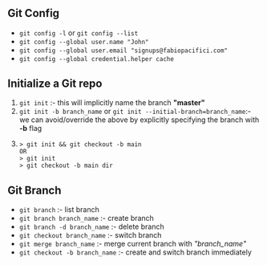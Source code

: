 #

## Git Config

- ``` git config -l ``` or ``` git config --list ```
- ``` git config --global user.name "John" ```
- ``` git config --global user.email "signups@fabiopacifici.com" ```
- ``` git config --global credential.helper cache ```

## Initialize a Git repo

1. ``` git init ``` :- this will implicitly name the branch **"master"**  
2. ``` git init -b branch_name ``` or ``` git init --initial-branch=branch_name ```:- we can avoid/override the above by explicitly specifying the branch with **-b** flag
3.
    ```
    > git init && git checkout -b main 
    OR
    > git init
    > git checkout -b main dir
    
    ```

## Git Branch

- ``` git branch ``` :- list branch
- ``` git branch branch_name ``` :- create branch
- ``` git branch -d branch_name ``` :- delete branch
- ``` git checkout branch_name ``` :- switch branch
- ``` git merge branch_name ``` :- merge current branch with *"branch_name"*
- ``` git checkout -b branch_name ``` :- create and switch branch immediately
